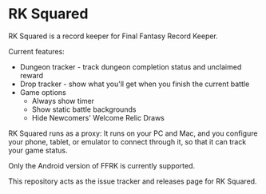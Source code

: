 # RK Squared

RK Squared is a record keeper for Final Fantasy Record Keeper.

Current features:

* Dungeon tracker - track dungeon completion status and unclaimed reward
* Drop tracker - show what you'll get when you finish the current battle
* Game options
    * Always show timer
    * Show static battle backgrounds
    * Hide Newcomers' Welcome Relic Draws

RK Squared runs as a proxy: It runs on your PC and Mac, and you configure your phone, tablet, or emulator to connect through it, so that it can track your game status.

Only the Android version of FFRK is currently supported.

This repository acts as the issue tracker and releases page for RK Squared.
